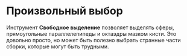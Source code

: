 # Произвольный выбор

Инструмент **Свободное выделение** позволяет выделять сферы, прямоугольные параллелепипеды и октаэдры мазком кисти. Это довольно просто, но может быть полезно выбрать странные части сборки, которые могут быть трудными.
